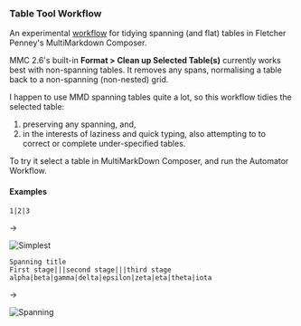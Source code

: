 ### Table Tool Workflow ###


An experimental [workflow](https://github.com/RobTrew/tree-tools/blob/master/Plain%20text%20outlines%20and%20tables/mmd%20-%20TableTool.workflow.zip?raw=true) for tidying spanning (and flat) tables in Fletcher Penney's MultiMarkdown Composer.

MMC 2.6's built-in **Format > Clean up Selected Table(s)** currently works best with non-spanning tables. It removes any spans, normalising a table back to a non-spanning (non-nested) grid.

I happen to use MMD spanning tables quite a lot, so this workflow tidies the selected table:

1. preserving any spanning, and, 
2. in the interests of laziness and quick typing, also attempting to to correct or complete under-specified tables.

To try it select a table in MultiMarkDown Composer, and run the Automator Workflow.

#### Examples ####


    1|2|3

→

![Simplest](https://github.com/RobTrew/tree-tools/blob/master/Plain%20text%20outlines%20and%20tables/Simple.png?raw=true)

    Spanning title
    First stage|||second stage|||third stage
    alpha|beta|gamma|delta|epsilon|zeta|eta|theta|iota

→

![Spanning](https://github.com/RobTrew/tree-tools/blob/master/Plain%20text%20outlines%20and%20tables/Span.png?raw=true)

